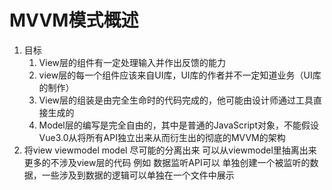 # MVVM模式概述
1. 目标
    1. View层的组件有一定处理输入并作出反馈的能力
    2. view层的每一个组件应该来自UI库，UI库的作者并不一定知道业务（UI库的制作）
    3. View层的组装是由完全生命时的代码完成的，他可能由设计师通过工具直接生成的
    4. Model层的编写是完全自由的，其中是普通的JavaScript对象，不能假设
Vue3.0从将所有API独立出来从而衍生出的彻底的MVVM的架构
1. 将view  viewmodel  model 尽可能的分离出来  可以从viewmodel里抽离出来更多的不涉及view层的代码 例如 数据监听API可以
单独创建一个被监听的数据，一些涉及到数据的逻辑可以单独在一个文件中展示